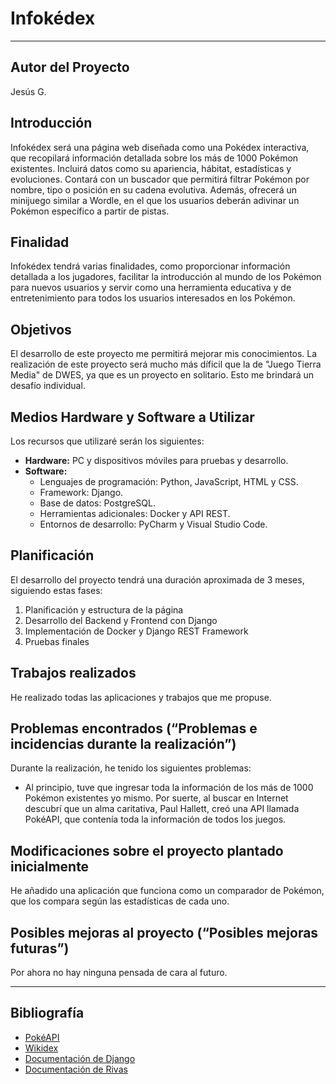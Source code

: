 # Infokédex

---

## Autor del Proyecto
Jesús G.

## Introducción
Infokédex será una página web diseñada como una Pokédex interactiva, 
que recopilará información detallada sobre los más de 1000 Pokémon existentes. 
Incluirá datos como su apariencia, hábitat, estadísticas y evoluciones. 
Contará con un buscador que permitirá filtrar Pokémon por nombre, tipo o 
posición en su cadena evolutiva. Además, ofrecerá un minijuego similar a Wordle, 
en el que los usuarios deberán adivinar un Pokémon específico a partir de pistas.

## Finalidad
Infokédex tendrá varias finalidades, como proporcionar información 
detallada a los jugadores, facilitar la introducción al mundo de los 
Pokémon para nuevos usuarios y servir como una herramienta educativa y 
de entretenimiento para todos los usuarios interesados en los Pokémon.

## Objetivos
El desarrollo de este proyecto me permitirá mejorar mis conocimientos. 
La realización de este proyecto será mucho más díficil que la de 
"Juego Tierra Media" de DWES, ya que es un proyecto en solitario. 
Esto me brindará un desafío individual.

## Medios Hardware y Software a Utilizar
Los recursos que utilizaré serán los siguientes:
- **Hardware:** PC y dispositivos móviles para pruebas y desarrollo.
- **Software:**
  - Lenguajes de programación: Python, JavaScript, HTML y CSS.
  - Framework: Django.
  - Base de datos: PostgreSQL.
  - Herramientas adicionales: Docker y API REST.
  - Entornos de desarrollo: PyCharm y Visual Studio Code.

## Planificación
El desarrollo del proyecto tendrá una duración aproximada de 3 meses, 
siguiendo estas fases:
1. Planificación y estructura de la página
2. Desarrollo del Backend y Frontend con Django
3. Implementación de Docker y Django REST Framework
4. Pruebas finales

## Trabajos realizados
He realizado todas las aplicaciones y trabajos que me propuse.

## Problemas encontrados (“Problemas e incidencias durante la realización”)
Durante la realización, he tenido los siguientes problemas:
- Al principio, tuve que ingresar toda la información de los más de 1000 Pokémon existentes yo mismo.
Por suerte, al buscar en Internet descubrí que un alma caritativa, Paul Hallett, creó una API llamada PokéAPI, que contenía toda la información de todos los juegos.

## Modificaciones sobre el proyecto plantado inicialmente
He añadido una aplicación que funciona como un comparador de Pokémon, que 
los compara según las estadísticas de cada uno.

## Posibles mejoras al proyecto (“Posibles mejoras futuras”)
Por ahora no hay ninguna pensada de cara al futuro.

---

## Bibliografía
- [PokéAPI](https://pokeapi.co/)
- [Wikidex](https://www.wikidex.net/wiki/WikiDex)
- [Documentación de Django](https://docs.djangoproject.com/en/5.2/)
- [Documentación de Rivas](https://elproferivas.github.io/dwes/)

